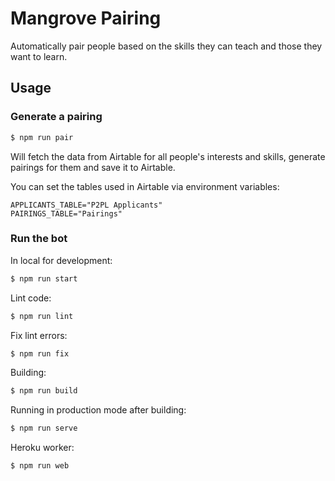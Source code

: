 # Mangrove Pairing

Automatically pair people based on the skills they can teach and those
they want to learn.

## Usage

### Generate a pairing

```bash
$ npm run pair
```

Will fetch the data from Airtable for all people's interests and skills, generate pairings for them and save it to Airtable.

You can set the tables used in Airtable via environment variables:
```
APPLICANTS_TABLE="P2PL Applicants"
PAIRINGS_TABLE="Pairings"
```

### Run the bot

In local for development:
```bash
$ npm run start
```

Lint code:
```bash
$ npm run lint
```

Fix lint errors:
```bash
$ npm run fix
```

Building:
```bash
$ npm run build
```

Running in production mode after building:
```bash
$ npm run serve
```

Heroku worker:
```bash
$ npm run web
```
